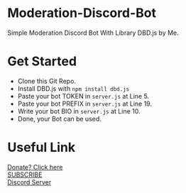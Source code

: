 # Moderation-Discord-Bot
Simple Moderation Discord Bot With Library DBD.js by Me.

# Get Started
- Clone this Git Repo.
- Install DBD.js with `npm install dbd.js`
- Paste your bot TOKEN in `server.js` at Line 5.
- Paste your bot PREFIX in `server.js` at Line 19.
- Write your bot BIO in `server.js` at Line 10.
- Done, your Bot can be used.

# Useful Link
[Donate? Click here](https://saweria.co/GameZone) <br>
[SUBSCRIBE](https://www.youtube.com/channel/UCivNM8PQXc5LzvTQXqdR6eA) <br>
[Discord Server](https://discord.gg/8SbK8AhVW4) <br>
